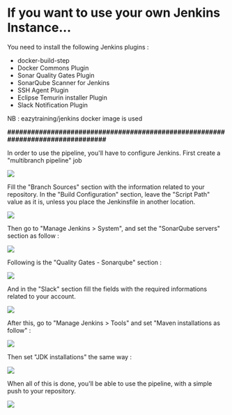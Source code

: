 # If you want to use your own Jenkins Instance...

You need to install the following Jenkins plugins :

- docker-build-step
- Docker Commons Plugin
- Sonar Quality Gates Plugin
- SonarQube Scanner for Jenkins
- SSH Agent Plugin
- Eclipse Temurin installer Plugin
- Slack Notification Plugin

NB : eazytraining/jenkins docker image is used

**################################################################################**

In order to use the pipeline, you'll have to configure Jenkins.
First create a "multibranch pipeline" job

![](images/job.png)

Fill the "Branch Sources" section with the information related to your repository. In the "Build Configuration" section, leave the "Script Path" value as it is, unless you place the Jenkinsfile in another location.

![](images/jfile.png)

Then go to "Manage Jenkins > System", and set the "SonarQube servers" section as follow :

![](images/sonar.png)

Following is the "Quality Gates - Sonarqube" section :

![](images/gates.png)

And in the "Slack" section fill the fields with the required informations related to your account.

![](images/slack.png)

After this, go to "Manage Jenkins > Tools" and set "Maven installations as follow" :

![](images/mvn_bin.png)

Then set "JDK installations" the same way :

![](images/java_bin.png)

When all of this is done, you'll be able to use the pipeline, with a simple push to your repository.

![](images/pipeline.png)
